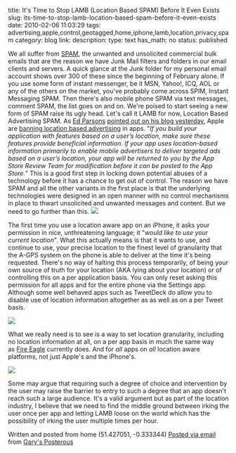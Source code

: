 title: It's Time to Stop LAMB (Location Based SPAM) Before It Even Exists
slug: its-time-to-stop-lamb-location-based-spam-before-it-even-exists
date: 2010-02-06 11:03:29
tags: advertising,apple,control,geotagged,home,iphone,lamb,location,privacy,spam
category: blog
link: 
description: 
type: text
has_math: no
status: published



We all suffer from [SPAM](https://en.wikipedia.org/wiki/Spam_(electronic) "https://en.wikipedia.org/wiki/Spam_(electronic)"), the unwanted and unsolicited commercial bulk emails that are the reason we have Junk Mail filters and folders in our email clients and servers. A quick glance at the Junk folder for my personal email account shows over 300 of these since the beginning of February alone.
If you use some form of instant messenger, be it MSN, Yahoo!, ICQ, AOL or any of the others on the market, you've probably come across SPIM, Instant Messaging SPAM. Then there's also mobile phone SPAM via text messages, comment SPAM, the list goes on and on.
We're poised to start seeing a new form of SPAM raise its ugly head. Let's call it LAMB for now, Location Based Advertising SPAM.
As [Ed Parsons](https://twitter.com/edparsons "https://twitter.com/edparsons") [pointed out on his blog yesterday](https://www.edparsons.com/2010/02/apple-pre-empts-location-ad-spam/ "https://www.edparsons.com/2010/02/apple-pre-empts-location-ad-spam/"), Apple are [banning location based advertising](https://developer.apple.com/iphone/news/archives/2010/february/#corelocation "https://developer.apple.com/iphone/news/archives/2010/february/#corelocation") in apps.
"*If you build your application with features based on a user’s location, make sure these features provide beneficial information. If your app uses location-based information primarily to enable mobile advertisers to deliver targeted ads based on a user’s location, your app will be returned to you by the App Store Review Team for modification before it can be posted to the App Store.*"
This is a good first step in locking down potential abuses of a technology before it has a chance to get out of control. The reason we have SPAM and all the other variants in the first place is that the underlying technologies were designed in an open manner with no control mechanisms in place to thwart unsolicited and unwanted messages and content. But we need to go further than this.
![](https://posterous.com/getfile/files.posterous.com/vicchi/NhYVBic2KBbYPhlubItlELqWunMHSHLI7BgJSbhlSDy0kl5YB5DEa3JARHHd/IMG_3165.png)

<!-- TEASER_END -->


The first time you use a location aware app on an iPhone, it asks your permission in nice, unthreatening language; it "*would like to use your current location*". What this actually means is that it wants to use, and continue to use, your precise location to the finest level of granularity that the A-GPS system on the phone is able to deliver at the time it's being requested.
There's no way of halting this process temporarily, of being your own source of truth for your location (AKA lying about your location) or of controlling this on a per application basis. You can only reset asking this permission for all apps and for the entire phone via the Settings app. Although some well behaved apps such as TweetDeck do allow you to disable use of location information altogether as as well as on a per Tweet basis.

![](https://posterous.com/getfile/files.posterous.com/vicchi/0nFJabxRFczT85ta4zt6vxCSy6HoQj8C7yYjnXcugDZeJL2m2ckDHLZNFeHw/IMG_3241.png)



What we really need is to see is a way to set location granularity, including no location information at all, on a per app basis in much the same way as [Fire Eagle](https://fireeagle.yahoo.net/ "https://fireeagle.yahoo.net/") currently does. And for *all* apps on *all* location aware platforms, not just Apple's and the iPhone's.

[![](https://posterous.com/getfile/files.posterous.com/vicchi/7IbiVzxybXkCSV1sFEHRrhekPtYyMyHONoKtiCkx7ThORDPfMpuTFcJNAtEr/Fire_Eagle.jpg.scaled.500.jpg)](https://posterous.com/getfile/files.posterous.com/vicchi/oaz9u521DdoKx5SjlEdtCgSw6VKfull1Ju8GXCdeVWBFRqU6odBekZ7SIyg1/Fire_Eagle.jpg.scaled.1000.jpg "https://posterous.com/getfile/files.posterous.com/vicchi/oaz9u521DdoKx5SjlEdtCgSw6VKfull1Ju8GXCdeVWBFRqU6odBekZ7SIyg1/Fire_Eagle.jpg.scaled.1000.jpg")



Some may argue that requiring such a degree of choice and intervention by the user may raise the barrier to entry to such a degree that an app doesn't reach such a large audience. It's a valid argument but as part of the location industry, I believe that we need to find the middle ground between irking the user once per app and letting LAMB loose on the world which has the possibility of irking the user multiple times per hour.


Written and posted from home (51.427051, -0.333344)
[Posted via email](https://posterous.com "https://posterous.com") from [Gary's Posterous](https://vicchi.posterous.com/its-time-to-stop-lamb-location-based-spam-bef "https://vicchi.posterous.com/its-time-to-stop-lamb-location-based-spam-bef")




